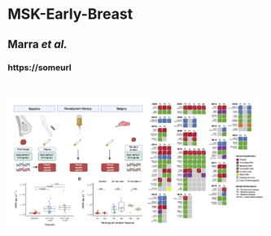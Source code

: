 # MSK-Early-Breast

## Marra *et al.*
### https://someurl
&nbsp;
&nbsp;
&nbsp;

![Front page](https://github.com/ndbrown6/MSK-Early-Breast/blob/main/etc/Early_Breast_cfDNA_Figure_1.png)
